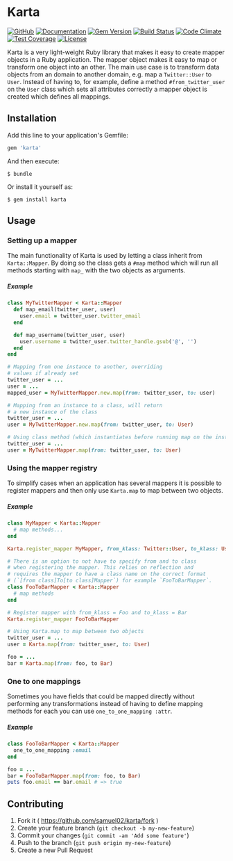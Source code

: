 # Karta
[![GitHub](http://img.shields.io/badge/github-samuel02/karta-blue.svg)](http://github.com/samuel02/karta)
[![Documentation](http://img.shields.io/badge/docs-rdoc.info-blue.svg)](http://rubydoc.org/gems/karta/frames)
[![Gem Version](https://badge.fury.io/rb/karta.svg)](https://badge.fury.io/rb/karta)
[![Build Status](https://travis-ci.org/samuel02/karta.svg?branch=master)](https://travis-ci.org/samuel02/karta)
[![Code Climate](https://codeclimate.com/github/samuel02/karta/badges/gpa.svg)](https://codeclimate.com/github/samuel02/karta)
[![Test Coverage](https://codeclimate.com/github/samuel02/karta/badges/coverage.svg)](https://codeclimate.com/github/samuel02/karta/coverage)
[![License](http://img.shields.io/badge/license-MIT-yellowgreen.svg)](#license)

Karta is a very light-weight Ruby library that makes it easy to create mapper objects in a Ruby application. The mapper object makes it easy to map or transform one object into an other. The main use case is to transform data objects from an domain to another domain, e.g. map a `Twitter::User` to `User`. Instead of having to, for example, define a method `#from_twitter_user` on the `User` class which sets all attributes correctly a mapper object is created which defines all mappings.

## Installation

Add this line to your application's Gemfile:

```ruby
gem 'karta'
```

And then execute:

    $ bundle

Or install it yourself as:

    $ gem install karta

## Usage

### Setting up a mapper
The main functionality of Karta is used by letting a class inherit from `Karta::Mapper`. By doing so the class gets a `#map` method which will run all methods starting with `map_` with the two objects as arguments.

##### Example
```ruby
class MyTwitterMapper < Karta::Mapper
  def map_email(twitter_user, user)
    user.email = twitter_user.twitter_email
  end

  def map_username(twitter_user, user)
    user.username = twitter_user.twitter_handle.gsub('@', '')
  end
end

# Mapping from one instance to another, overriding
# values if already set
twitter_user = ...
user = ...
mapped_user = MyTwitterMapper.new.map(from: twitter_user, to: user)

# Mapping from an instance to a class, will return
# a new instance of the class
twitter_user = ...
user = MyTwitterMapper.new.map(from: twitter_user, to: User)

# Using class method (which instantiates before running map on the instance)
twitter_user = ...
user = MyTwitterMapper.map(from: twitter_user, to: User)
```

### Using the mapper registry
To simplify cases when an application has several mappers it is possible to register mappers and then only use `Karta.map` to map between two objects.

##### Example

```ruby
class MyMapper < Karta::Mapper
  # map methods...
end

Karta.register_mapper MyMapper, from_klass: Twitter::User, to_klass: User

# There is an option to not have to specify from and to class
# when registering the mapper. This relies on reflection and
# requires the mapper to have a class name on the correct format
# (`[from class]To[to class]Mapper`) for example `FooToBarMapper`.
class FooToBarMapper < Karta::Mapper
  # map methods
end

# Register mapper with from_klass = Foo and to_klass = Bar
Karta.register_mapper FooToBarMapper

# Using Karta.map to map between two objects
twitter_user = ...
user = Karta.map(from: twitter_user, to: User)

foo = ...
bar = Karta.map(from: foo, to Bar)
```

### One to one mappings
Sometimes you have fields that could be mapped directly without performing any transformations instead of having to define mapping methods for each you can use `one_to_one_mapping :attr`.

##### Example

```ruby
class FooToBarMapper < Karta::Mapper
  one_to_one_mapping :email
end

foo = ...
bar = FooToBarMapper.map(from: foo, to Bar)
puts foo.email == bar.email # => true
```

## Contributing

1. Fork it ( https://github.com/samuel02/karta/fork )
2. Create your feature branch (`git checkout -b my-new-feature`)
3. Commit your changes (`git commit -am 'Add some feature'`)
4. Push to the branch (`git push origin my-new-feature`)
5. Create a new Pull Request

